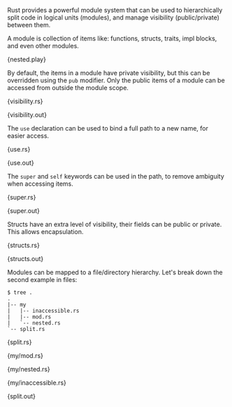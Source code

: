 Rust provides a powerful module system that can be used to hierarchically split
code in logical units (modules), and manage visibility (public/private)
between them.

A module is collection of items like: functions, structs, traits, impl blocks,
and even other modules.

{nested.play}

By default, the items in a module have private visibility, but this can be
overridden using the `pub` modifier. Only the public items of a module can be
accessed from outside the module scope.

{visibility.rs}

{visibility.out}

The `use` declaration can be used to bind a full path to a new name, for easier
access.

{use.rs}

{use.out}

The `super` and `self` keywords can be used in the path, to remove ambiguity
when accessing items.

{super.rs}

{super.out}

Structs have an extra level of visibility, their fields can be public or
private. This allows encapsulation.

{structs.rs}

{structs.out}

Modules can be mapped to a file/directory hierarchy. Let's break down the
second example in files:

```
$ tree .
.
|-- my
|   |-- inaccessible.rs
|   |-- mod.rs
|   `-- nested.rs
`-- split.rs
```

{split.rs}

{my/mod.rs}

{my/nested.rs}

{my/inaccessible.rs}

{split.out}
